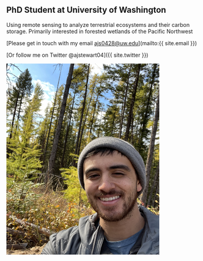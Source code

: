 ## PhD Student at University of Washington
Using remote sensing to analyze terrestrial ecosystems and their carbon storage. Primarily interested in forested wetlands of the Pacific Northwest 

[Please get in touch with my email ajs0428@uw.edu](mailto:{{ site.email }})

[Or follow me on Twitter @ajstewart04]({{ site.twitter }})

<img src="IMG_0034.JPG" width="400" height="500">

